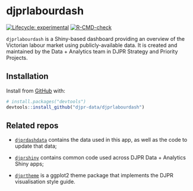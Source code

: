 
<!-- README.md is generated from README.Rmd. Please edit that file -->

# djprlabourdash

<!-- badges: start -->

[![Lifecycle:
experimental](https://img.shields.io/badge/lifecycle-experimental-orange.svg)](https://lifecycle.r-lib.org/articles/stages.html#experimental)
[![R-CMD-check](https://github.com/djpr-data/djprlabourdash/workflows/R-CMD-check/badge.svg)](https://github.com/djpr-data/djprlabourdash/actions)

<!-- badges: end -->

`djprlabourdash` is a Shiny-based dashboard providing an overview of the
Victorian labour market using publicly-available data. It is created and
maintained by the Data + Analytics team in DJPR Strategy and Priority
Projects.

## Installation

Install from [GitHub](https://github.com/) with:

``` r
# install.packages("devtools")
devtools::install_github("djpr-data/djprlabourdash")
```

## Related repos

-   [`djprdashdata`](https://github.com/djpr-data/djprdashdata) contains
    the data used in this app, as well as the code to update that data;

-   [`djprshiny`](https://github.com/djpr-data/djprshiny) contains
    common code used across DJPR Data + Analytics Shiny apps;

-   [`djprtheme`](https://github.com/djpr-data/djprtheme) is a ggplot2
    theme package that implements the DJPR visualisation style guide.

